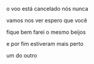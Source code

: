 o voo está cancelado nós nunca

vamos nos ver espero que você

fique bem farei o mesmo beijos

e por fim estiveram mais perto

um do outro
